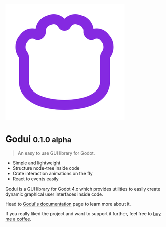 ![logo](logo.svg)

# Godui <small>0.1.0 alpha</small>

> An easy to use GUI library for Godot.

- Simple and lightweight
- Structure node-tree inside code
- Crate interaction animations on the fly
- React to events easily

Godui is a GUI library for Godot 4.x which provides utilities to easily create dynamic graphical user interfaces inside code.

Head to [Godui's documentation](https://ghsoares.github.io/godui) page to learn more about it.

If you really liked the project and want to support it further, feel free to [buy me a coffee](https://www.buymeacoffee.com/ghsoares).